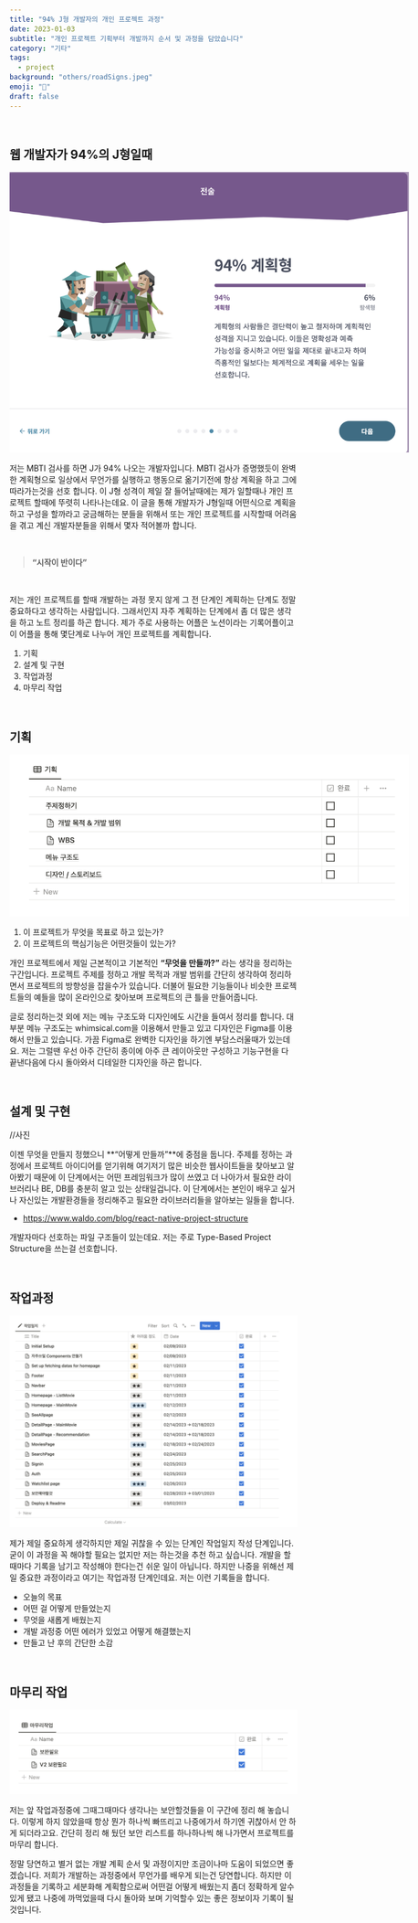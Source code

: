 ```yaml
---
title: "94% J형 개발자의 개인 프로젝트 과정"
date: 2023-01-03
subtitle: "개인 프로젝트 기획부터 개발까지 순서 및 과정을 담았습니다"
category: "기타"
tags:
  - project
background: "others/roadSigns.jpeg"
emoji: "🤔"
draft: false
---
```


</br>

## 웹 개발자가 94%의 J형일때

<div style="width:700px; margin:auto;">

![mbti](../../assets/images/others/mbti.png)

</div>

저는 MBTI 검사를 하면 J가 94% 나오는 개발자입니다. MBTI 검사가 증명했듯이 완벽한 계획형으로 일상에서 무언가를 실행하고 행동으로 옮기기전에 항상 계획을 하고 그에 따라가는것을 선호 합니다. 이 J형 성격이 제일 잘 들어날때에는 제가 일할때나 개인 프로젝트 할때에 뚜렷히 나타나는데요. 이 글을 통해 개발자가 J형일때 어떤식으로 계획을 하고 구성을 할까라고 궁금해하는 분들을 위해서 또는 개인 프로젝트를 시작할때 어려움을 겪고 계신 개발자분들을 위해서 몇자 적어볼까 합니다.

</br>

> <b>“시작이 반이다”</b>

</br>

저는 개인 프로젝트를 할때 개발하는 과정 못지 않게 그 전 단계인 계획하는 단계도 정말 중요하다고 생각하는 사람입니다. 그래서인지 자주 계획하는 단계에서 좀 더 많은 생각을 하고 노트 정리를 하곤 합니다. 제가 주로 사용하는 어플은 노션이라는 기록어플이고 이 어플을 통해 몇단계로 나누어 개인 프로젝트를 계획합니다.

1. 기획
2. 설계 및 구현
3. 작업과정
4. 마무리 작업

</br>

## 기획

<div style="width:700px; margin:auto;">

![platforms](../../assets/images/others/기획.png)

</div>

1. 이 프로젝트가 무엇을 목표로 하고 있는가?
2. 이 프로젝트의 핵심기능은 어떤것들이 있는가?

개인 프로젝트에서 제일 근본적이고 기본적인 **“무엇을 만들까?”** 라는 생각을 정리하는 구간입니다. 프로젝트 주제를 정하고 개발 목적과 개발 범위를 간단히 생각하여 정리하면서 프로젝트의 방향성을 잡을수가 있습니다. 더불어 필요한 기능들이나 비슷한 프로젝트들의 예들을 많이 온라인으로 찾아보며 프로젝트의 큰 틀을 만들어줍니다.

글로 정리하는것 외에 저는 메뉴 구조도와 디자인에도 시간을 들여서 정리를 합니다. 대부분 메뉴 구조도는 whimsical.com을 이용해서 만들고 있고 디자인은 Figma를 이용해서 만들고 있습니다. 가끔 Figma로 완벽한 디자인을 하기엔 부담스러울때가 있는데요. 저는 그럴땐 우선 아주 간단히 종이에 아주 큰 레이아웃만 구성하고 기능구현을 다 끝낸다음에 다시 돌아와서 디테일한 디자인을 하곤 합니다.

</br>

## 설계 및 구현

//사진

이젠 무엇을 만들지 정했으니 **“어떻게 만들까”**에 중점을 둡니다. 주제를 정하는 과정에서 프로젝트 아이디어를 얻기위해 여기저기 많은 비슷한 웹사이트들을 찾아보고 알아봤기 때문에 이 단계에서는 어떤 프레임워크가 많이 쓰였고 더 나아가서 필요한 라이브러리나 BE, DB를 충분히 알고 있는 상태일겁니다. 이 단계에서는 본인이 배우고 싶거나 자신있는 개발환경들을 정리해주고 필요한 라이브러리들을 알아보는 일들을 합니다.

- https://www.waldo.com/blog/react-native-project-structure

개발자마다 선호하는 파일 구조들이 있는데요. 저는 주로 Type-Based Project Structure을 쓰는걸 선호합니다.

</br>

## 작업과정

<div style="width:100%; margin:auto;">

![작업과정](../../assets/images/others/작업과정.png)

</div>

제가 제일 중요하게 생각하지만 제일 귀찮을 수 있는 단계인 작업일지 작성 단계입니다. 굳이 이 과정을 꼭 해야할 필요는 없지만 저는 하는것을 추천 하고 싶습니다. 개발을 할때마다 기록을 남기고 작성해야 한다는건 쉬운 일이 아닙니다. 하지만 나중을 위해선 제일 중요한 과정이라고 여기는 작업과정 단계인데요. 저는 이런 기록들을 합니다.

- 오늘의 목표
- 어떤 걸 어떻게 만들었는지
- 무엇을 새롭게 배웠는지
- 개발 과정중 어떤 에러가 있었고 어떻게 해결했는지
- 만들고 난 후의 간단한 소감

</br>

## 마무리 작업

<div style="width:100%; margin:auto;">

![마무리작업](../../assets/images/others/마무리작업.png)

</div>

저는 앞 작업과정중에 그때그때마다 생각나는 보안할것들을 이 구간에 정리 해 놓습니다. 이렇게 하지 않았을때 항상 뭔가 하나씩 빠뜨리고 나중에가서 하기엔 귀찮아서 안 하게 되더라고요. 간단히 정리 해 뒀던 보안 리스트를 하나하나씩 해 나가면서 프로젝트를 마무리 합니다.

정말 당연하고 별거 없는 개발 계획 순서 및 과정이지만 조금이나마 도움이 되었으면 좋겠습니다. 저희가 개발하는 과정중에서 무언가를 배우게 되는건 당연합니다. 하지만 이 과정들을 기록하고 세분화해 계획함으로써 어떤걸 어떻게 배웠는지 좀더 정확하게 알수 있게 됐고 나중에 까먹었을때 다시 돌아와 보며 기억할수 있는 좋은 정보이자 기록이 될것입니다.
